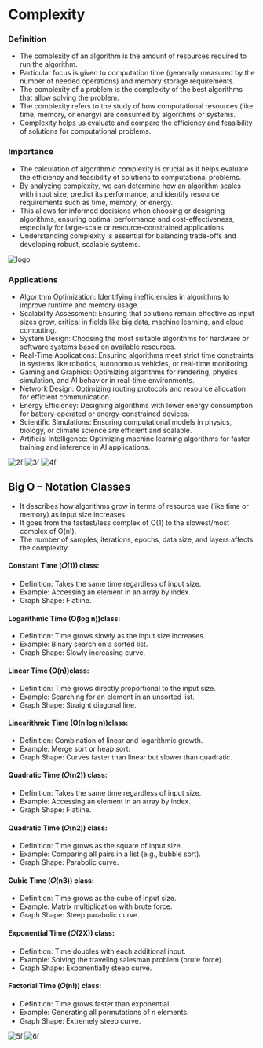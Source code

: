 # Complexity


### Definition
- The complexity of an algorithm is the amount of resources required to run the algorithm.
- Particular focus is given to computation time (generally measured by the number of needed operations) and memory storage requirements. 
- The complexity of a problem is the complexity of the best algorithms that allow solving the problem.
- The complexity refers to the study of how computational resources (like time, memory, or energy) are consumed by algorithms or systems.
- Complexity helps us evaluate and compare the efficiency and feasibility of solutions for computational problems.

### Importance
- The calculation of algorithmic complexity is crucial as it helps evaluate the efficiency and feasibility of solutions to computational problems. 
- By analyzing complexity, we can determine how an algorithm scales with input size, predict its performance, and identify resource requirements such as time, memory, or energy. 
- This allows for informed decisions when choosing or designing algorithms, ensuring optimal performance and cost-effectiveness, especially for large-scale or resource-constrained applications.
- Understanding complexity is essential for balancing trade-offs and developing robust, scalable systems.


![logo](https://github.com/user-attachments/assets/f3f05efe-fe2f-4389-8ef3-f9e0a0723cfd)

### Applications
- Algorithm Optimization: Identifying inefficiencies in algorithms to improve runtime and memory usage.
- Scalability Assessment: Ensuring that solutions remain effective as input sizes grow, critical in fields like big data, machine learning, and cloud computing.
- System Design: Choosing the most suitable algorithms for hardware or software systems based on available resources.
- Real-Time Applications: Ensuring algorithms meet strict time constraints in systems like robotics, autonomous vehicles, or real-time monitoring.
- Gaming and Graphics: Optimizing algorithms for rendering, physics simulation, and AI behavior in real-time environments.
- Network Design: Optimizing routing protocols and resource allocation for efficient communication.
- Energy Efficiency: Designing algorithms with lower energy consumption for battery-operated or energy-constrained devices.
- Scientific Simulations: Ensuring computational models in physics, biology, or climate science are efficient and scalable.
- Artificial Intelligence: Optimizing machine learning algorithms for faster training and inference in AI applications.

![2f](https://github.com/user-attachments/assets/bfcf6f3f-3442-4b7c-b7ab-b8e223e954cb)
![3f](https://github.com/user-attachments/assets/25caeec8-bd7e-404f-9cac-7536694fb63f)
![4f](https://github.com/user-attachments/assets/2fbcd4af-9fbd-46e2-8eb7-b616c9c77123)


## Big O – Notation Classes
- It describes how algorithms grow in terms of resource use (like time or memory) as input size increases.
- It goes from the fastest/less complex of O(1) to the slowest/most complex of O(n!). 
- The number of samples, iterations, epochs, data size, and layers affects the complexity.
#### Constant Time (𝑂(1)) class:
- Definition: Takes the same time regardless of input size.
- Example: Accessing an element in an array by index.
- Graph Shape: Flatline.
#### Logarithmic Time (O(log n))class:
- Definition: Time grows slowly as the input size increases.
- Example: Binary search on a sorted list.
- Graph Shape: Slowly increasing curve.
#### Linear Time (O(n))class:
- Definition: Time grows directly proportional to the input size.
- Example: Searching for an element in an unsorted list.
- Graph Shape: Straight diagonal line.
#### Linearithmic Time (O(n log n))class: 
- Definition: Combination of linear and logarithmic growth.
- Example: Merge sort or heap sort.
- Graph Shape: Curves faster than linear but slower than quadratic.
#### Quadratic Time (𝑂(n2)) class:
- Definition: Takes the same time regardless of input size.
- Example: Accessing an element in an array by index.
- Graph Shape: Flatline.
#### Quadratic Time (𝑂(n2)) class:
- Definition: Time grows as the square of input size.
- Example: Comparing all pairs in a list (e.g., bubble sort).
- Graph Shape: Parabolic curve.
#### Cubic Time (𝑂(n3)) class:
- Definition: Time grows as the cube of input size.
- Example: Matrix multiplication with brute force.
- Graph Shape: Steep parabolic curve.
#### Exponential Time (𝑂(2X)) class:
- Definition: Time doubles with each additional input.
- Example: Solving the traveling salesman problem (brute force).
- Graph Shape: Exponentially steep curve.
#### Factorial Time (𝑂(n!)) class:
- Definition: Time grows faster than exponential.
- Example: Generating all permutations of 𝑛 elements.
- Graph Shape: Extremely steep curve.



![5f](https://github.com/user-attachments/assets/3994d6b3-0bb1-42ed-80b2-08062070b3c1)
![6f](https://github.com/user-attachments/assets/2d777cb4-b86c-4feb-8b42-44842e80a9c4)
